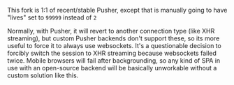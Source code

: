This fork is 1:1 of recent/stable Pusher, except that is manually going to have "lives" set to `99999` instead of `2`

Normally, with Pusher, it will revert to another connection type (like XHR streaming), but custom Pusher backends don't support these, so its more useful to force it to always use websockets. It's a questionable decision to forcibly switch the session to XHR streaming because websockets failed twice. Mobile browsers will fail after backgrounding, so any kind of SPA in use with an open-source backend will be basically unworkable without a custom solution like this.
